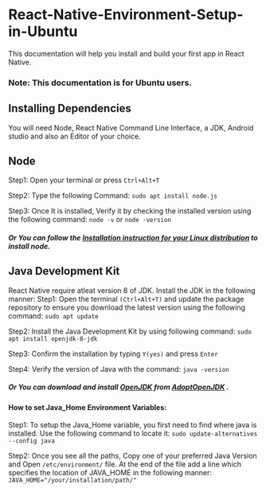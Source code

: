 # React-Native-Environment-Setup-in-Ubuntu

This documentation will help you install and build your first app in React Native.
### Note: This documentation is for Ubuntu users.

## Installing Dependencies

You will need Node, React Native Command Line Interface, a JDK, Android studio and also an Editor of your choice.

## Node

Step1: Open your terminal or press `Ctrl+Alt+T`

Step2: Type the following Command: `sudo apt install node.js`

Step3: Once It is installed, Verify it by checking the installed version using the following command: `node -v` or `node -version`

##### Or You can follow the [Installation instruction for your Linux distribution](https://nodejs.org/en/download/package-manager/) to install node.

## Java Development Kit

React Native require atleat version 8 of JDK. Install the JDK in the following manner:
Step1: Open the terminal `(Ctrl+Alt+T)` and update the package repository to ensure you download the latest version using the following command: `sudo apt update`

Step2: Install the Java Development Kit by using following command: `sudo apt install openjdk-8-jdk`

Step3: Confirm the installation by typing `Y(yes)` and press `Enter`

Step4: Verify the version of Java with the command: `java -version`

##### Or You can download and install [OpenJDK](https://openjdk.java.net/) from [AdoptOpenJDK](https://adoptopenjdk.net/) .

#### How to set Java_Home Environment Variables:

Step1: To setup the Java_Home variable, you first need to find where java is installed. Use the following command to locate it: `sudo update-alternatives --config java`

Step2: Once you see all the paths, Copy one of your preferred Java Version and Open `/etc/environment/` file. At the end of the file add a line which specifies the location of JAVA_HOME in the following manner: `JAVA_HOME="/your/installation/path/"`
